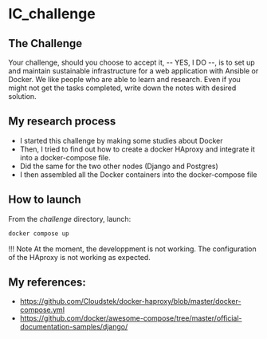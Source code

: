 # IC_challenge

## The Challenge
Your challenge, should you choose to accept it, -- YES, I DO --, is to set up 
and maintain sustainable infrastructure for a web application with Ansible or 
Docker. We like people who are able to learn and research. Even if you might 
not get the tasks completed, write down the notes with desired solution. 

## My research process
- I started this challenge by making some studies about Docker
- Then, I tried to find out how to create a docker HAproxy and integrate it 
into a docker-compose file.  
- Did the same for the two other nodes (Django and Postgres) 
- I then assembled all the Docker containers into the docker-compose file

## How to launch
From the _challenge_ directory, launch:  
```bash
docker compose up 
```
!!! Note
	At the moment, the developpment is not working. The configuration of the 
	HAproxy is not working as expected.

## My references:
- https://github.com/Cloudstek/docker-haproxy/blob/master/docker-compose.yml
- https://github.com/docker/awesome-compose/tree/master/official-documentation-samples/django/



